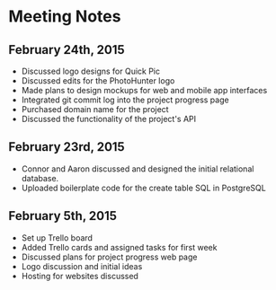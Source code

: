 Meeting Notes
=============


February 24th, 2015
-------------------

-   Discussed logo designs for Quick Pic
-   Discussed edits for the PhotoHunter logo
-   Made plans to design mockups for web and mobile app interfaces
-   Integrated git commit log into the project progress page
-   Purchased domain name for the project
-   Discussed the functionality of the project's API

February 23rd, 2015
-------------------

-   Connor and Aaron discussed and designed the initial relational database.
-   Uploaded boilerplate code for the create table SQL in PostgreSQL


February 5th, 2015
------------------

-   Set up Trello board
-   Added Trello cards and assigned tasks for first week
-   Discussed plans for project progress web page
-   Logo discussion and initial ideas
-   Hosting for websites discussed

